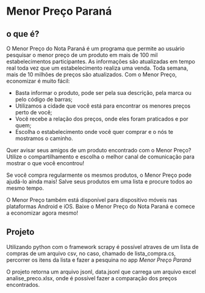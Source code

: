 # Menor Preço Paraná


## o que é?

O Menor Preço do Nota Paraná é um programa que permite ao usuário pesquisar o menor preço de um produto em mais de 100 mil estabelecimentos participantes. As informações são atualizadas em tempo real toda vez que um estabelecimento realiza uma venda. Toda semana, mais de 10 milhões de preços são atualizados. Com o Menor Preço, economizar é muito fácil:

- Basta informar o produto, pode ser pela sua descrição, pela marca ou pelo código de barras;
- Utilizamos a cidade que você está para encontrar os menores preços perto de você;
- Você recebe a relação dos preços, onde eles foram praticados e por quem;
- Escolha o estabelecimento onde você quer comprar e o nós te mostramos o caminho.
  
Quer avisar seus amigos de um produto encontrado com o Menor Preço? Utilize o compartilhamento e escolha o melhor canal de comunicação para mostrar o que você encontrou!

Se você compra regularmente os mesmos produtos, o Menor Preço pode ajudá-lo ainda mais! Salve seus produtos em uma lista e procure todos ao mesmo tempo.

O Menor Preço também está disponível para dispositivo móveis nas plataformas Android e iOS. Baixe o Menor Preço do Nota Paraná e comece a economizar agora mesmo!

## Projeto

Utilizando python com o framework scrapy é possível atraves de um lista de compras de um arquivo csv, no caso, chamado de lista_compra.cs, percorrer os itens da lista e fazer a pesquina no app *Menor Preço Paraná*

O projeto retorna um arquivo jsonl, data.jsonl que carrega um arquivo excel analise_preco.xlsx, onde é possível fazer a comparação dos preços encontrados.
